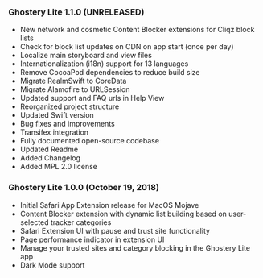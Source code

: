 ### Ghostery Lite 1.1.0 (UNRELEASED)

+ New network and cosmetic Content Blocker extensions for Cliqz block lists
+ Check for block list updates on CDN on app start (once per day)
+ Localize main storyboard and view files 
+ Internationalization (i18n) support for 13 languages
+ Remove CocoaPod dependencies to reduce build size
+ Migrate RealmSwift to CoreData
+ Migrate Alamofire to URLSession
+ Updated support and FAQ urls in Help View
+ Reorganized project structure
+ Updated Swift version
+ Bug fixes and improvements
+ Transifex integration
+ Fully documented open-source codebase
+ Updated Readme
+ Added Changelog
+ Added MPL 2.0 license

### Ghostery Lite 1.0.0 (October 19, 2018)

+ Initial Safari App Extension release for MacOS Mojave
+ Content Blocker extension with dynamic list building based on user-selected tracker categories
+ Safari Extension UI with pause and trust site functionality
+ Page performance indicator in extension UI
+ Manage your trusted sites and category blocking in the Ghostery Lite app
+ Dark Mode support
